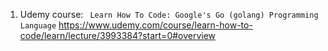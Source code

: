 1. Udemy course: ``` Learn How To Code: Google's Go (golang) Programming Language```
https://www.udemy.com/course/learn-how-to-code/learn/lecture/3993384?start=0#overview

